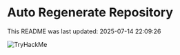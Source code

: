 # Auto Regenerate Repository

This README was last updated: 2025-07-14 22:09:26

 ![TryHackMe](https://tryhackme.com/badge/533634)